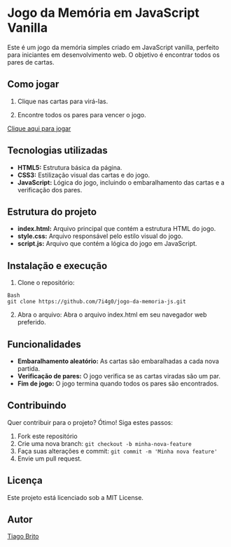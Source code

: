 # Jogo da Memória em JavaScript Vanilla

Este é um jogo da memória simples criado em JavaScript vanilla, perfeito para iniciantes em desenvolvimento web. O objetivo é encontrar todos os pares de cartas.

## Como jogar

1. Clique nas cartas para virá-las.

2) Encontre todos os pares para vencer o jogo.

[Clique aqui para jogar](https://7i4g0.github.io/jogo-da-memoria-js)

## Tecnologias utilizadas

- **HTML5:** Estrutura básica da página.
- **CSS3:** Estilização visual das cartas e do jogo.
- **JavaScript:** Lógica do jogo, incluindo o embaralhamento das cartas e a verificação dos pares.

## Estrutura do projeto

- **index.html:** Arquivo principal que contém a estrutura HTML do jogo.
- **style.css:** Arquivo responsável pelo estilo visual do jogo.
- **script.js:** Arquivo que contém a lógica do jogo em JavaScript.

## Instalação e execução

1. Clone o repositório:

```
Bash
git clone https://github.com/7i4g0/jogo-da-memoria-js.git
```

2. Abra o arquivo: Abra o arquivo index.html em seu navegador web preferido.

## Funcionalidades

- **Embaralhamento aleatório:** As cartas são embaralhadas a cada nova partida.
- **Verificação de pares:** O jogo verifica se as cartas viradas são um par.
- **Fim de jogo:** O jogo termina quando todos os pares são encontrados.

## Contribuindo

Quer contribuir para o projeto? Ótimo! Siga estes passos:

1. Fork este repositório
2. Crie uma nova branch: `git checkout -b minha-nova-feature`
3. Faça suas alterações e commit: `git commit -m 'Minha nova feature'`
4. Envie um pull request.

## Licença

Este projeto está licenciado sob a MIT License.

## Autor

[Tiago Brito](https://github.com/7i4g0)
